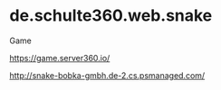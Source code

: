 # de.schulte360.web.snake
Game

https://game.server360.io/

http://snake-bobka-gmbh.de-2.cs.psmanaged.com/
